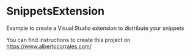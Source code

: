 # SnippetsExtension
Example to create a Visual Studio extension to distribute your snippets

You can find instructions to create this project on https://www.albertocorrales.com/